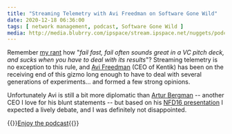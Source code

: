 ```yaml
---
title: "Streaming Telemetry with Avi Freedman on Software Gone Wild"
date: 2020-12-18 06:36:00
tags: [ network management, podcast, Software Gone Wild ]
media: http://media.blubrry.com/ipspace/stream.ipspace.net/nuggets/podcast/Show_114-Streaming_Telemetry.mp3
---
```

Remember [my rant](/2020/12/updated-ansible-parsing-content/) how "_fail fast, fail often sounds great in a VC pitch deck, and sucks when you have to deal with its results_"? Streaming telemetry is no exception to this rule, and [Avi Freedman](https://www.linkedin.com/in/avifreedman/) (CEO of Kentik) has been on the receiving end of this gizmo long enough to have to deal with several generations of experiments... and formed a few strong opinions. 

Unfortunately Avi is still a bit more diplomatic than [Artur Bergman](https://www.youtube.com/watch?v=oebqlzblfyo) -- another CEO I love for his blunt statements -- but based on his [NFD16 presentation](/2017/09/nfd16-first-impressions/) I expected a lively debate, and I was definitely not disappointed.

{{<jump>}}[Enjoy the podcast](http://media.blubrry.com/ipspace/stream.ipspace.net/nuggets/podcast/Show_114-Streaming_Telemetry.mp3){{</jump>}}